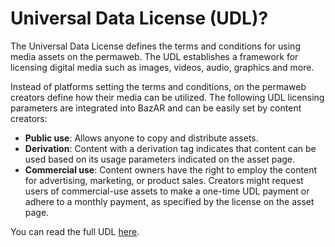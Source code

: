 # Universal Data License (UDL)?

The Universal Data License defines the terms and conditions for using media assets on the permaweb. The UDL establishes a framework for licensing digital media such as images, videos, audio, graphics and more.

Instead of platforms setting the terms and conditions, on the permaweb creators define how their media can be utilized. The following UDL licensing parameters are integrated into BazAR and can be easily set by content creators:

- **Public use**: Allows anyone to copy and distribute assets.
- **Derivation**: Content with a derivation tag indicates that content can be used based on its usage parameters indicated on the asset page.
- **Commercial use**: Content owners have the right to employ the content for advertising, marketing, or product sales. Creators might request users of commercial-use assets to make a one-time UDL payment or adhere to a monthly payment, as specified by the license on the asset page.

You can read the full UDL [here](https://udlicense.arweave.dev/).
